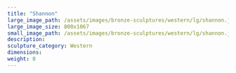 ```yaml
---
title: "Shannon"
large_image_path: /assets/images/bronze-sculptures/western/lg/shannon.jpg
large_image_size: 800x1067
small_image_path: /assets/images/bronze-sculptures/western/lg/shannon.jpg
description:
sculpture_category: Western
dimensions:
weight: 0
---
```

